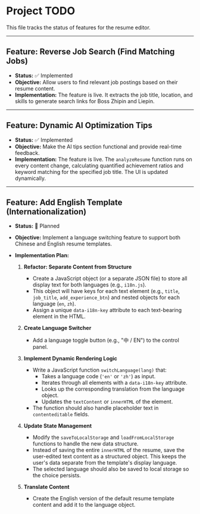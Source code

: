 # Project TODO

This file tracks the status of features for the resume editor.

---

## Feature: Reverse Job Search (Find Matching Jobs)

- **Status:** ✅ Implemented
- **Objective:** Allow users to find relevant job postings based on their resume content.
- **Implementation:** The feature is live. It extracts the job title, location, and skills to generate search links for Boss Zhipin and Liepin.

---

## Feature: Dynamic AI Optimization Tips

- **Status:** ✅ Implemented
- **Objective:** Make the AI tips section functional and provide real-time feedback.
- **Implementation:** The feature is live. The `analyzeResume` function runs on every content change, calculating quantified achievement ratios and keyword matching for the specified job title. The UI is updated dynamically.

---

## Feature: Add English Template (Internationalization)

- **Status:** 📝 Planned
- **Objective:** Implement a language switching feature to support both Chinese and English resume templates.
- **Implementation Plan:**

  1.  **Refactor: Separate Content from Structure**
      -   Create a JavaScript object (or a separate JSON file) to store all display text for both languages (e.g., `i18n.js`).
      -   This object will have keys for each text element (e.g., `title`, `job_title`, `add_experience_btn`) and nested objects for each language (`en`, `zh`).
      -   Assign a unique `data-i18n-key` attribute to each text-bearing element in the HTML.

  2.  **Create Language Switcher**
      -   Add a language toggle button (e.g., "中 / EN") to the control panel.

  3.  **Implement Dynamic Rendering Logic**
      -   Write a JavaScript function `switchLanguage(lang)` that:
          -   Takes a language code (`'en'` or `'zh'`) as input.
          -   Iterates through all elements with a `data-i18n-key` attribute.
          -   Looks up the corresponding translation from the language object.
          -   Updates the `textContent` or `innerHTML` of the element.
      -   The function should also handle placeholder text in `contenteditable` fields.

  4.  **Update State Management**
      -   Modify the `saveToLocalStorage` and `loadFromLocalStorage` functions to handle the new data structure.
      -   Instead of saving the entire `innerHTML` of the resume, save the user-edited text content as a structured object. This keeps the user's data separate from the template's display language.
      -   The selected language should also be saved to local storage so the choice persists.

  5.  **Translate Content**
      -   Create the English version of the default resume template content and add it to the language object.
